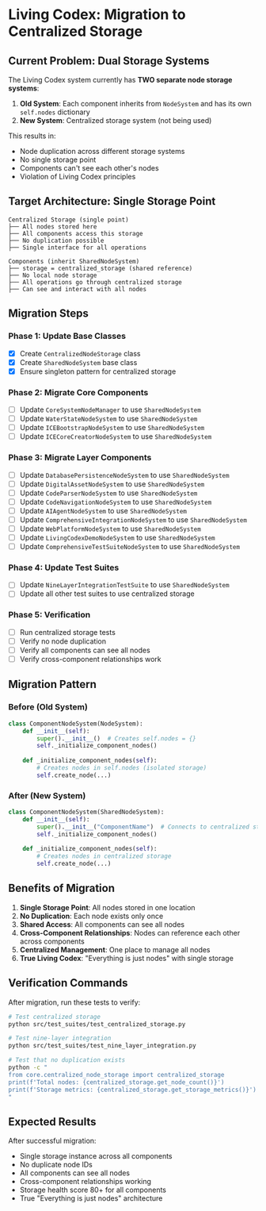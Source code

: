 # Living Codex: Migration to Centralized Storage

## **Current Problem: Dual Storage Systems**

The Living Codex system currently has **TWO separate node storage systems**:

1. **Old System**: Each component inherits from `NodeSystem` and has its own `self.nodes` dictionary
2. **New System**: Centralized storage system (not being used)

This results in:
- Node duplication across different storage systems
- No single storage point
- Components can't see each other's nodes
- Violation of Living Codex principles

## **Target Architecture: Single Storage Point**

```
Centralized Storage (single point)
├── All nodes stored here
├── All components access this storage
├── No duplication possible
├── Single interface for all operations

Components (inherit SharedNodeSystem)
├── storage = centralized_storage (shared reference)
├── No local node storage
├── All operations go through centralized storage
├── Can see and interact with all nodes
```

## **Migration Steps**

### **Phase 1: Update Base Classes**
- [x] Create `CentralizedNodeStorage` class
- [x] Create `SharedNodeSystem` base class
- [x] Ensure singleton pattern for centralized storage

### **Phase 2: Migrate Core Components**
- [ ] Update `CoreSystemNodeManager` to use `SharedNodeSystem`
- [ ] Update `WaterStateNodeSystem` to use `SharedNodeSystem`
- [ ] Update `ICEBootstrapNodeSystem` to use `SharedNodeSystem`
- [ ] Update `ICECoreCreatorNodeSystem` to use `SharedNodeSystem`

### **Phase 3: Migrate Layer Components**
- [ ] Update `DatabasePersistenceNodeSystem` to use `SharedNodeSystem`
- [ ] Update `DigitalAssetNodeSystem` to use `SharedNodeSystem`
- [ ] Update `CodeParserNodeSystem` to use `SharedNodeSystem`
- [ ] Update `CodeNavigationNodeSystem` to use `SharedNodeSystem`
- [ ] Update `AIAgentNodeSystem` to use `SharedNodeSystem`
- [ ] Update `ComprehensiveIntegrationNodeSystem` to use `SharedNodeSystem`
- [ ] Update `WebPlatformNodeSystem` to use `SharedNodeSystem`
- [ ] Update `LivingCodexDemoNodeSystem` to use `SharedNodeSystem`
- [ ] Update `ComprehensiveTestSuiteNodeSystem` to use `SharedNodeSystem`

### **Phase 4: Update Test Suites**
- [ ] Update `NineLayerIntegrationTestSuite` to use `SharedNodeSystem`
- [ ] Update all other test suites to use centralized storage

### **Phase 5: Verification**
- [ ] Run centralized storage tests
- [ ] Verify no node duplication
- [ ] Verify all components can see all nodes
- [ ] Verify cross-component relationships work

## **Migration Pattern**

### **Before (Old System)**
```python
class ComponentNodeSystem(NodeSystem):
    def __init__(self):
        super().__init__()  # Creates self.nodes = {}
        self._initialize_component_nodes()
    
    def _initialize_component_nodes(self):
        # Creates nodes in self.nodes (isolated storage)
        self.create_node(...)
```

### **After (New System)**
```python
class ComponentNodeSystem(SharedNodeSystem):
    def __init__(self):
        super().__init__("ComponentName")  # Connects to centralized storage
        self._initialize_component_nodes()
    
    def _initialize_component_nodes(self):
        # Creates nodes in centralized storage
        self.create_node(...)
```

## **Benefits of Migration**

1. **Single Storage Point**: All nodes stored in one location
2. **No Duplication**: Each node exists only once
3. **Shared Access**: All components can see all nodes
4. **Cross-Component Relationships**: Nodes can reference each other across components
5. **Centralized Management**: One place to manage all nodes
6. **True Living Codex**: "Everything is just nodes" with single storage

## **Verification Commands**

After migration, run these tests to verify:

```bash
# Test centralized storage
python src/test_suites/test_centralized_storage.py

# Test nine-layer integration
python src/test_suites/test_nine_layer_integration.py

# Test that no duplication exists
python -c "
from core.centralized_node_storage import centralized_storage
print(f'Total nodes: {centralized_storage.get_node_count()}')
print(f'Storage metrics: {centralized_storage.get_storage_metrics()}')
"
```

## **Expected Results**

After successful migration:
- Single storage instance across all components
- No duplicate node IDs
- All components can see all nodes
- Cross-component relationships working
- Storage health score 80+ for all components
- True "Everything is just nodes" architecture
